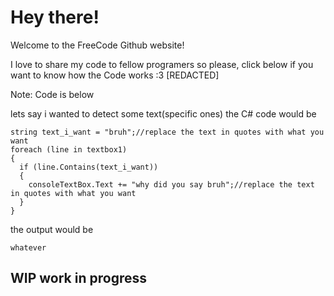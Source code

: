 <h1>Hey there!</h1>

Welcome to the FreeCode Github website!

I love to share my code to fellow programers so please, click below if you want to know how the Code works :3
<a>[REDACTED]</a>
<!--href = "/code_for_freecode.html"-->
Note: Code is below

lets say i wanted to detect some text(specific ones) the C# code would be
```
string text_i_want = "bruh";//replace the text in quotes with what you want
foreach (line in textbox1)
{
  if (line.Contains(text_i_want))
  {
    consoleTextBox.Text += "why did you say bruh";//replace the text in quotes with what you want
  }
}
```
the output would be
```
whatever
```
<h2>WIP work in progress</h2>
